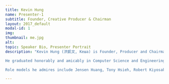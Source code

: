 ```yaml
---
title: Kevin Hung
name: Presenter-1
subtitle: Founder, Creative Producer & Chairman
layout: 2017_default
modal-id: 1
img:
thumbnail: me.jpg
alt:
topic: Speaker Bio, Presenter Portrait
description: "Kevin Hung (洪凱文, Кеша) is Founder, Producer and Chairman of inaugural Birthday Crypto Conference 2018 and is an aspiring amateur artist, entrepreneur and world renown Imagineer who mixes, marries and intersects diverse bodies and branches of knowledge observed from creative visualization, meditation, lucid dreaming, active listening, practiced presence, public speaking and decentralization into a potent, positive power and force for Good.<br> <br>

He graduated honorably and amicably in Computer Science and Engineering Major-Mathematics Minor from University of California where he Co-Founded the Data Science Student Society in San Diego, meanwhile gaining 5 years of professional internships, engineering positions and contract projects under his belt with companies like Yelp, Qualcomm, Doctible, Supermicro and 5 months of blockchain startup work experience in the sustainable clean-energy space.<br> <br> 

Role models he admires include Jensen Huang, Tony Hsieh, Robert Kiyosaki, and Jerry Yang, Co-Founder of Yahoo and Marissa Mayer and Apolo Ohno, with hope, intention and well wishes to revive the glory of the tech legend into new successful ventures and myriad brainchildren reincarnated for future young generations to enjoy, grow, and prosper."

---
```

